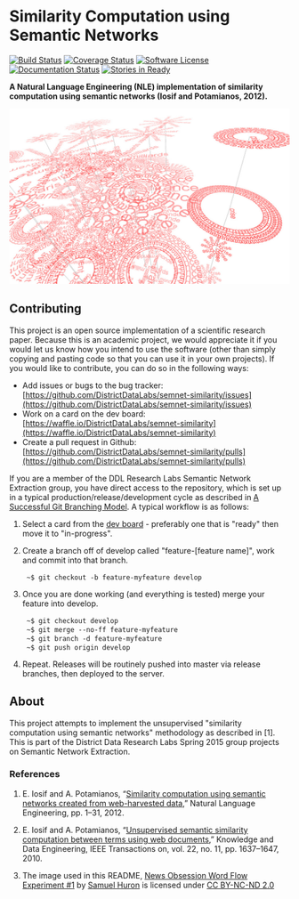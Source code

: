 # Similarity Computation using Semantic Networks

[![Build Status][travis_badge]][travis_build]
[![Coverage Status][coveralls_badge]][coveralls_build]
[![Software License][license_badge]][license_link]
[![Documentation Status][rtd_badge]][rtd_link]
[![Stories in Ready][waffle_badge]][waffle_ready]

**A Natural Language Engineering (NLE) implementation of similarity computation using semantic networks (Iosif and Potamianos, 2012).**

[![News Obsession Word Flow Experiment #1](docs/images/wordflow.jpg)][wordflow_flickr]

## Contributing

This project is an open source implementation of a scientific research paper. Because this is an academic project, we would appreciate it if you would let us know how you intend to use the software (other than simply copying and pasting code so that you can use it in your own projects). If you would like to contribute, you can do so in the following ways:

- Add issues or bugs to the bug tracker: [https://github.com/DistrictDataLabs/semnet-similarity/issues](https://github.com/DistrictDataLabs/semnet-similarity/issues)
- Work on a card on the dev board: [https://waffle.io/DistrictDataLabs/semnet-similarity](https://waffle.io/DistrictDataLabs/semnet-similarity)
- Create a pull request in Github: [https://github.com/DistrictDataLabs/semnet-similarity/pulls](https://github.com/DistrictDataLabs/semnet-similarity/pulls)

If you are a member of the DDL Research Labs Semantic Network Extraction group, you have direct access to the repository, which is set up in a typical production/release/development cycle as described in [A Successful Git Branching Model](http://nvie.com/posts/a-successful-git-branching-model/). A typical workflow is as follows:

1. Select a card from the [dev board](https://waffle.io/DistrictDataLabs/semnet-similarity) - preferably one that is "ready" then move it to "in-progress".

2. Create a branch off of develop called "feature-[feature name]", work and commit into that branch.

        ~$ git checkout -b feature-myfeature develop

3. Once you are done working (and everything is tested) merge your feature into develop.

        ~$ git checkout develop
        ~$ git merge --no-ff feature-myfeature
        ~$ git branch -d feature-myfeature
        ~$ git push origin develop

4. Repeat. Releases will be routinely pushed into master via release branches, then deployed to the server.

## About

This project attempts to implement the unsupervised "similarity computation using semantic networks" methodology as described in [1]. This is part of the District Data Research Labs Spring 2015 group projects on Semantic Network Extraction.

### References

1. E. Iosif and A. Potamianos, “[Similarity computation using semantic networks created from web-harvested data][iosif_2012_paper],” Natural Language Engineering, pp. 1–31, 2012.

2. E. Iosif and A. Potamianos, “[Unsupervised semantic similarity computation between terms using web documents][iosif_2010_paper],” Knowledge and Data Engineering, IEEE Transactions on, vol. 22, no. 11, pp. 1637–1647, 2010.

3. The image used in this README, [News Obsession Word Flow Experiment #1][wordflow_flickr] by [Samuel Huron](https://www.flickr.com/photos/samuel-huron/) is licensed under [CC BY-NC-ND 2.0](https://creativecommons.org/licenses/by-nc-nd/2.0/)

<!-- Link References -->

[wordflow_flickr]: https://flic.kr/p/6XGcBZ
[iosif_2012_paper]: http://journals.cambridge.org/action/displayAbstract?fromPage=online&aid=9479647&fileId=S1351324913000144
[iosif_2010_paper]: http://www.telecom.tuc.gr/~potam/preprints/journal/2009_iosif_potamianos_PREGALLEY.pdf
[waffle_ready]: https://waffle.io/DistrictDataLabs/semnet-similarity
[waffle_badge]: https://badge.waffle.io/DistrictDataLabs/semnet-similarity.png?label=ready&title=Ready
[travis_badge]: https://travis-ci.org/DistrictDataLabs/semnet-similarity.svg?branch=master
[travis_build]: https://travis-ci.org/DistrictDataLabs/semnet-similarity
[coveralls_badge]: https://coveralls.io/repos/DistrictDataLabs/semnet-similarity/badge.svg?branch=develop
[coveralls_build]: https://coveralls.io/r/DistrictDataLabs/semnet-similarity

<!-- Other Badges -->
[license_badge]: https://img.shields.io/github/license/DistrictDataLabs/semnet-similarity.svg
[license_link]: https://github.com/DistrictDataLabs/semnet-similarity/blob/master/LICENSE
[rtd_badge]: https://readthedocs.org/projects/semnet-similarity/badge/?version=latest
[rtd_link]: https://readthedocs.org/projects/semnet-similarity/?badge=latest
